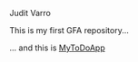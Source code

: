 Judit Varro 

This is my first GFA repository...

... and this is [MyToDoApp](https://github.com/juditvarro/todo-app)
